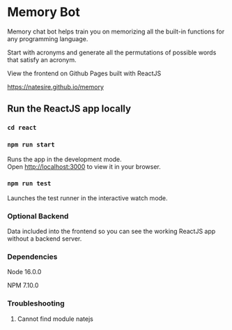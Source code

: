 # Memory Bot

Memory chat bot helps train you on memorizing all the built-in functions for any programming language.

Start with acronyms and generate all the permutations of possible words that satisfy an acronym.

View the frontend on Github Pages built with ReactJS

https://natesire.github.io/memory

## Run the ReactJS app locally

### `cd react`

### `npm run start`

Runs the app in the development mode.\
Open [http://localhost:3000](http://localhost:3000) to view it in your browser.

### `npm run test`

Launches the test runner in the interactive watch mode.

### Optional Backend

Data included into the frontend so you can see the working ReactJS app without a backend server.

### Dependencies

Node 16.0.0

NPM 7.10.0

### Troubleshooting

1. Cannot find module natejs